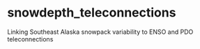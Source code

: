 # snowdepth_teleconnections
Linking Southeast Alaska snowpack variability to ENSO and PDO teleconnections 
